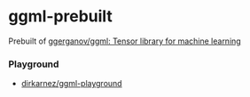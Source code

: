 ggml-prebuilt
=============
Prebuilt of [ggerganov/ggml: Tensor library for machine learning](https://github.com/ggerganov/ggml)

### Playground
- [dirkarnez/ggml-playground](https://github.com/dirkarnez/ggml-playground)